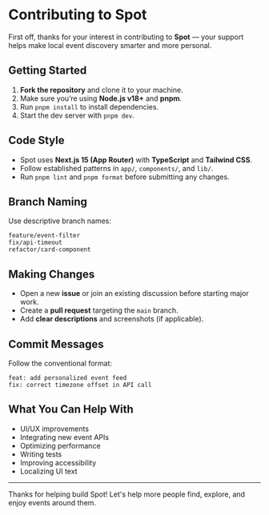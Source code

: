# Contributing to Spot

First off, thanks for your interest in contributing to **Spot** — your support helps make local event discovery smarter and more personal.

## Getting Started

1. **Fork the repository** and clone it to your machine.
2. Make sure you’re using **Node.js v18+** and **pnpm**.
3. Run `pnpm install` to install dependencies.
4. Start the dev server with `pnpm dev`.

## Code Style

- Spot uses **Next.js 15 (App Router)** with **TypeScript** and **Tailwind CSS**.
- Follow established patterns in `app/`, `components/`, and `lib/`.
- Run `pnpm lint` and `pnpm format` before submitting any changes.

## Branch Naming

Use descriptive branch names:

```
feature/event-filter
fix/api-timeout
refactor/card-component
```

## Making Changes

- Open a new **issue** or join an existing discussion before starting major work.
- Create a **pull request** targeting the `main` branch.
- Add **clear descriptions** and screenshots (if applicable).

## Commit Messages

Follow the conventional format:

```
feat: add personalized event feed
fix: correct timezone offset in API call
```

## What You Can Help With

- UI/UX improvements
- Integrating new event APIs
- Optimizing performance
- Writing tests
- Improving accessibility
- Localizing UI text

---

Thanks for helping build Spot! Let's help more people find, explore, and enjoy events around them.
